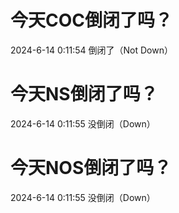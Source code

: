 # 今天COC倒闭了吗？

2024-6-14 0:11:54 倒闭了（Not Down）

# 今天NS倒闭了吗？

2024-6-14 0:11:55 没倒闭（Down）

# 今天NOS倒闭了吗？

2024-6-14 0:11:55 没倒闭（Down）


